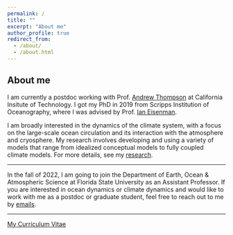 ```yaml
---
permalink: /
title: ""
excerpt: "About me"
author_profile: true
redirect_from: 
  - /about/
  - /about.html
---
```


About me
------

I am currently a postdoc working with Prof. [Andrew Thompson](http://web.gps.caltech.edu/~andrewt/) at California Insitute of Technology. I got my PhD in 2019 from Scripps Institution of Oceanography, where I was advised by Prof. [Ian Eisenman](http://eisenman.ucsd.edu/).

I am broadly interested in the dynamics of the climate system, with a focus on the large-scale ocean circulation and its interaction with the atmosphere and cryosphere. My research involves developing and using a variety of models that range from idealized conceptual models to fully coupled climate models. For more details, see my [research](https://stsun.github.io/portfolio/).

***
In the fall of 2022, I am going to join the Department of Earth, Ocean & Atmospheric Science at Florida State University as an Assistant Professor. If you are interested in ocean dynamics or climate dynamics and would like to work with me as a postdoc or graduate student, feel free to reach out to me by [emails](mailto:shantong@caltech.edu). 

***
[My Curriculum Vitae](https://stsun.github.io/files/cv.pdf)